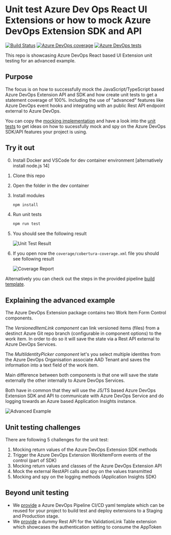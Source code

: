 # Unit test Azure Dev Ops React UI Extensions or how to mock Azure DevOps Extension SDK and API

[![Build Status](https://dev.azure.com/flwagner/Azure%20DevOps%20ReactUI%20Testing/_apis/build/status/h2floh.azure-dev-ops-react-ui-unit-testing?branchName=main&stageName=Build%20Azure%20DevOps%20Extension&label=Extension%20Build)](https://dev.azure.com/flwagner/Azure%20DevOps%20ReactUI%20Testing/_build/latest?definitionId=18&branchName=main)
[![Azure DevOps coverage](https://img.shields.io/azure-devops/coverage/flwagner/Azure%2520DevOps%2520ReactUI%2520Testing/18?label=Extension%20Code%20Coverage)](https://dev.azure.com/flwagner/Azure%20DevOps%20ReactUI%20Testing/_build/latest?definitionId=18&branchName=main)
[![Azure DevOps tests](https://img.shields.io/azure-devops/tests/flwagner/Azure%2520DevOps%2520ReactUI%2520Testing/18?label=Extension%20Test%20Results)](https://dev.azure.com/flwagner/Azure%20DevOps%20ReactUI%20Testing/_build/latest?definitionId=18&branchName=main)

This repo is showcasing Azure DevOps React based UI Extension unit testing for an advanced example.

## Purpose

The focus is on how to successfully mock the JavaScript/TypeScript based Azure DevOps Extension API and SDK
and how create unit tests to get a statement coverage of 100%.
Including the use of "advanced" features like Azure DevOps event hooks and
integrating with an public Rest API endpoint external to Azure DevOps.

You can copy the [mocking implementation](src/__mocks__) and have a look into the [unit tests](src/Tests) to get ideas
on how to sucessfully mock and spy on the Azure DevOps SDK/API features your project is using.

## Try it out

0. Install Docker and VSCode for dev container environment [alternatively install node.js 14]
1. Clone this repo
2. Open the folder in the dev container
3. Install modules

    ```bash
    npm install
    ```

4. Run unit tests

    ```bash
    npm run test
    ```

5. You should see the following result

   ![Unit Test Result](docs/images/unit-test-result.png)

6. If you open now the `coverage/cobertura-coverage.xml` file you should see following result

   ![Coverage Report](docs/images/coverage-report.png)

Alternatively you can check out the steps in the provided pipeline [build template](pipelines/build-extension.yml).

## Explaining the advanced example

The Azure DevOps Extension package contains two Work Item Form Control components.

The _VersionedItemLink component_ can link versioned items (files) from a destinct Azure Git repo branch
(configurable in component options) to the work item.
In order to do so it will save the state via a Rest API external to Azure DevOps Services.

The _MultiIdentityPicker component_ let's you select multiple identites from the Azure DevOps Organisation associate
AAD Tenant and saves the information into a text field of the work item.

Main difference between both components is that one will save the state externally
the other internally to Azure DevOps Services.

Both have in common that they will use the JS/TS based Azure DevOps Extension SDK and API
to communicate with Azure DevOps Service and do logging towards an Azure based Application Insights instance.

![Advanced Example](docs/images/high_level_architecture.png)

## Unit testing challenges

There are following 5 challenges for the unit test:

1. Mocking return values of the Azure DevOps Extension SDK methods
2. Trigger the Azure DevOps Extension WorkItemForm events of the control (part of SDK)
3. Mocking return values and classes of the Azure DevOps Extension API
4. Mock the external RestAPI calls and spy on the values transmitted
5. Mocking and spy on the logging methods (Application Insights SDK)

## Beyond unit testing

- We [provide](pipelines) a Azure DevOps Pipeline CI/CD yaml template which can be reused for your project
to build test and deploy extensions to a Staging and Production stage.
- We [provide](dummyrestapi) a dummy Rest API for the ValidationLink Table extension
which showcases the authentication setting to consume the AppToken
 
 
 
